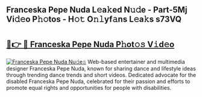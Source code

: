 ## Franceska Pepe Nuda L𝚎a𝚔ed N𝚞𝚍e - Part-5Mj Vi𝚍𝚎o P𝚑𝚘tos - H𝚘𝚝 O𝚗𝚕yf𝚊ns L𝚎a𝚔s s73VQ

# <h2><a href="http://kf607m.oniu.top/?m=Franceska+Pepe+Nuda">🔗👉 🔴 Franceska Pepe Nuda P𝚑ot𝚘𝚜 V𝚒d𝚎o</a></h2>

[![Franceska Pepe Nuda Nu𝚍e𝚜](https://i.imgur.com/0qMVB7G.gif)](http://kf607m.oniu.top/?m=Franceska+Pepe+Nuda)
Web-based entertainer and multimedia designer Franceska Pepe Nuda, known for sharing dance and lifestyle ideas through trending dance trends and short videos. Dedicated advocate for the disabled Franceska Pepe Nuda, celebrated for their passion and efforts to promote equal rights and opportunities for people with disabilities.  
